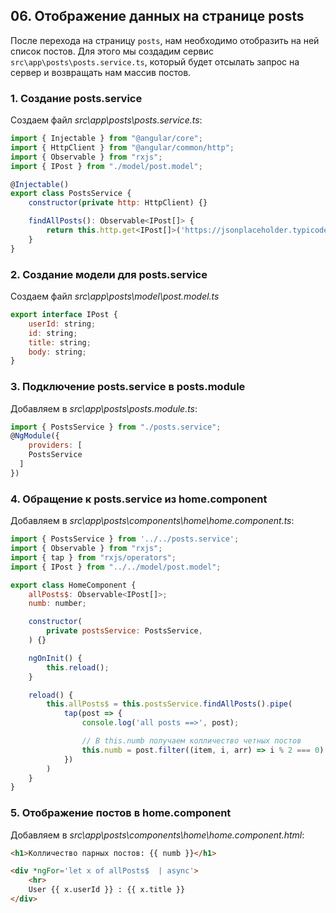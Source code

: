 ## 06. Отображение данных на странице posts

После перехода на страницу `posts`, нам необходимо отобразить на ней список постов. Для этого мы создадим сервис `src\app\posts\posts.service.ts`, который будет отсылать запрос на сервер и возвращать нам массив постов.

### 1. Создание posts.service

Создаем файл _src\app\posts\posts.service.ts_:
```js
import { Injectable } from "@angular/core";
import { HttpClient } from "@angular/common/http";
import { Observable } from "rxjs";
import { IPost } from "./model/post.model";

@Injectable()
export class PostsService {
	constructor(private http: HttpClient) {}

	findAllPosts(): Observable<IPost[]> {
		return this.http.get<IPost[]>('https://jsonplaceholder.typicode.com/posts/')
	}
}
```

### 2. Создание модели для posts.service

Создаем файл _src\app\posts\model\post.model.ts_
```js
export interface IPost {
	userId: string;
	id: string;
	title: string;
	body: string;
}
```

### 3. Подключение posts.service в posts.module

Добавляем в _src\app\posts\posts.module.ts_:
```js
import { PostsService } from "./posts.service";
@NgModule({
	providers: [
    PostsService
  ]
})
```

### 4. Обращение к posts.service из home.component

Добавляем в _src\app\posts\components\home\home.component.ts_:
```js
import { PostsService } from '../../posts.service';
import { Observable } from "rxjs";
import { tap } from "rxjs/operators";
import { IPost } from "../../model/post.model";

export class HomeComponent {
	allPosts$: Observable<IPost[]>;
	numb: number;

	constructor(
		private postsService: PostsService,
	) {}

	ngOnInit() {
		this.reload();
	}

	reload() {		
		this.allPosts$ = this.postsService.findAllPosts().pipe(
			tap(post => {
				console.log('all posts ==>', post);

				// В this.numb получаем колличество четных постов 
				this.numb = post.filter((item, i, arr) => i % 2 === 0).length;
			})
		)
	}
}
```

### 5. Отображение постов в home.component

Добавляем в _src\app\posts\components\home\home.component.html_:
```html
<h1>Колличество парных постов: {{ numb }}</h1>

<div *ngFor='let x of allPosts$  | async'>
	<hr>
	User {{ x.userId }} : {{ x.title }}
</div>
```
